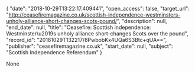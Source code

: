 {
  "date": "2018-10-29T13:22:17.409441", 
  "open_access": false, 
  "target_url": "http://ceasefiremagazine.co.uk/scottish-independence-westminsters-unholy-alliance-short-changes-scots-pound/", 
  "description": null, 
  "end_date": null, 
  "title": "Ceasefire: Scottish independence: Westminster\u2019s unholy alliance short-changes Scots over the pound", 
  "record_id": "20181029T132217/8PwbobKx4UQa6S3Btc+qUA==", 
  "publisher": "ceasefiremagazine.co.uk", 
  "start_date": null, 
  "subject": "Scottish Independence Referendum"
}

None